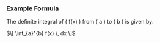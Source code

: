 ### Example Formula

The definite integral of \( f(x) \) from \( a \) to \( b \) is given by:

$\[ \int_{a}^{b} f(x) \, dx \]$
